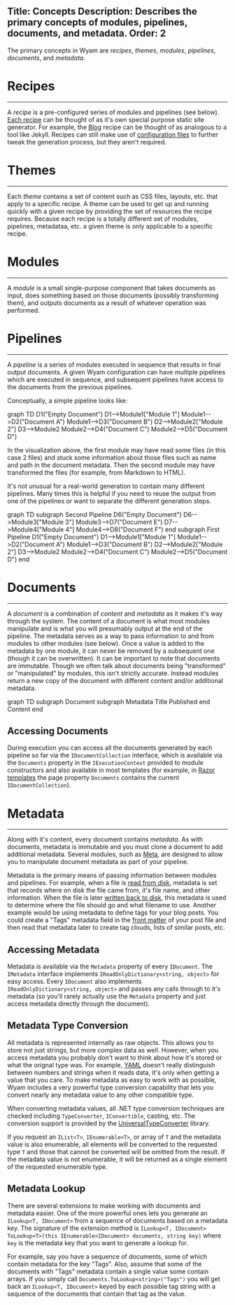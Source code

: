 Title: Concepts
Description: Describes the primary concepts of modules, pipelines, documents, and metadata.
Order: 2
---
The primary concepts in Wyam are *recipes*, *themes*, *modules*, *pipelines*, *documents*, and *metadata*. 

# Recipes
---

A *recipe* is a pre-configured series of modules and pipelines (see below). <a href="/recipes-themes">Each recipe</a> can be thought of as it's own special purpose static site generator. For example, the <a href="/recipes-themes/blog">Blog</a> recipe can be thought of as analogous to a tool like Jekyll. Recipes can still make use of <a href="/getting-started/configuration">configuration files</a> to further tweak the generation process, but they aren't required. 

# Themes
---

Each *theme* contains a set of content such as CSS files, layouts, etc. that apply to a specific recipe. A theme can be used to get up and running quickly with a given recipe by providing the set of resources the recipe requires. Because each recipe is a totally different set of modules, pipelines, metadataa, etc. a given theme is only applicable to a specific recipe.

# Modules
---

A *module* is a small single-purpose component that takes documents as input, does something based on those documents (possibly transforming them), and outputs documents as a result of whatever operation was performed.

# Pipelines
---

A *pipeline* is a series of modules executed in sequence that results in final output documents. A given Wyam configuration can have multiple pipelines which are executed in sequence, and subsequent pipelines have access to the documents from the previous pipelines.

Conceptually, a simple pipeline looks like:

<div class="mermaid">
    graph TD
        D1("Empty Document")
        D1-->Module1["Module 1"]
        Module1-->D2("Document A")
        Module1-->D3("Document B")
        D2-->Module2["Module 2"]
        D3-->Module2
        Module2-->D4("Document C")
        Module2-->D5("Document D")
</div>

In the visualization above, the first module may have read some files (in this case 2 files) and stuck some information about those files such as name and path in the document metadata. Then the second module may have transformed the files (for example, from Markdown to HTML).

It's not unusual for a real-world generation to contain many different pipelines. Many times this is helpful if you need to reuse the output from one of the pipelines or want to separate the different generation steps.

<div class="mermaid">
    graph TD
        subgraph Second Pipeline
            D6("Empty Document")
            D6-->Module3["Module 3"]
            Module3-->D7("Document E")
            D7-->Module4["Module 4"]
            Module4-->D8("Document F")
        end
        subgraph First Pipeline
            D1("Empty Document")
            D1-->Module1["Module 1"]
            Module1-->D2("Document A")
            Module1-->D3("Document B")
            D2-->Module2["Module 2"]
            D3-->Module2
            Module2-->D4("Document C")
            Module2-->D5("Document D")
        end
</div>

# Documents
---

A *document* is a combination of *content* and *metadata* as it makes it's way through the system. The content of a document is what most modules manipulate and is what you will presumably output at the end of the pipeline. The metadata serves as a way to pass information to and from modules to other modules (see below). Once a value is added to the metadata by one module, it can never be removed by a subsequent one (though it can be overwritten). It can be important to note that documents are immutable. Though we often talk about documents being "transformed" or "manipulated" by modules, this isn't strictly accurate. Instead modules return a new copy of the document with different content and/or additional metadata.

<div class="mermaid">
    graph TD
        subgraph Document
            subgraph Metadata
                Title
                Published
            end
            Content
        end
</div>

## Accessing Documents

During execution you can access all the documents generated by each pipeline so far via the `IDocumentCollection` interface, which is available via the `Documents` property in the `IExecutionContext` provided to module constructors and also available in most templates (for example, in [Razor templates](/modules/razor) the page property `Documents` contains the current `IDocumentCollection`).

# Metadata
---

Along with it's content, every document contains *metadata*. As with documents, metadata is immutable and you must clone a document to add additional metadata. Several modules, such as [Meta](/modules/meta), are designed to allow you to manipulate document metadata as part of your pipeline.

Metadata is the primary means of passing information between modules and pipelines. For example, when a file is [read from disk](/modules/readfiles), metadata is set that records where on disk the file came from, it's file name, and other information. When the file is later [written back to disk](/modules/writefiles), this metadata is used to determine where the file should go and what filename to use. Another example would be using metadata to define tags for your blog posts. You could create a "Tags" metadata field in the [front matter](/modules/frontmatter) of your post file and then read that metadata later to create tag clouds, lists of similar posts, etc.

## Accessing Metadata

Metadata is available via the `Metadata` property of every `IDocument`. The `IMetadata` interface implements `IReadOnlyDictionary<string, object>` for easy access. Every `IDocument` also implements `IReadOnlyDictionary<string, object>` and passes any calls through to it's metadata (so you'll rarely actually use the `Metadata` property and just access metadata directly through the document).

## Metadata Type Conversion 

All metadata is represented internally as raw objects. This allows you to store not just strings, but more complex data as well. However, when you access metadata you probably don't want to think about how it's stored or what the orignal type was. For example, [YAML](/modules/yaml) doesn't really distinguish between numbers and strings when it reads data, it's only when getting a value that you care. To make metadata as easy to work with as possible, Wyam includes a very powerful type conversion capability that lets you convert nearly any metadata value to any other compatible type.
    
When converting metadata values, all .NET type conversion techniques are checked including `TypeConverter`, `IConvertible`, casting, etc. The conversion support is provided by the [UniversalTypeConverter](http://www.codeproject.com/Articles/248440/Universal-Type-Converter) library.

If you request an `IList<T>`, `IEnumerable<T>`, or array of `T` and the metadata value is also enumerable, all elements will be converted to the requested type `T` and those that cannot be converted will be omitted from the result. If the metadata value is not enumerable, it will be returned as a single element of the requested enumerable type. 
    
## Metadata Lookup

There are several extensions to make working with documents and metadata easier. One of the more powerful ones lets you generate an `ILookup<T, IDocument>` from a sequence of documents based on a metadata key. The signature of the extension method is `ILookup<T, IDocument> ToLookup<T>(this IEnumerable<IDocument> documents, string key)` where `key` is the metadata key that you want to generate a lookup for.

For example, say you have a sequence of documents, some of which contain metadata for the key "Tags". Also, assume that some of the documents with "Tags" metadata contain a single value some contain arrays. If you simply call `Documents.ToLookup<string>("Tags")` you will get back an `ILookup<T, IDocument>` keyed by each possible tag string with a sequence of the documents that contain that tag as the value.